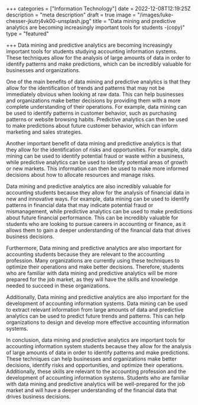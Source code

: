 +++
categories = ["Information Technology"]
date = 2022-12-08T12:19:25Z
description = "meta description"
draft = true
image = "/images/luke-chesser-jkutrj4vk00-unsplash.jpg"
title = "Data mining and predictive analytics are becoming increasingly important tools for students -(copy)"
type = "featured"

+++
Data mining and predictive analytics are becoming increasingly important tools for students studying accounting information systems. These techniques allow for the analysis of large amounts of data in order to identify patterns and make predictions, which can be incredibly valuable for businesses and organizations.

One of the main benefits of data mining and predictive analytics is that they allow for the identification of trends and patterns that may not be immediately obvious when looking at raw data. This can help businesses and organizations make better decisions by providing them with a more complete understanding of their operations. For example, data mining can be used to identify patterns in customer behavior, such as purchasing patterns or website browsing habits. Predictive analytics can then be used to make predictions about future customer behavior, which can inform marketing and sales strategies.

Another important benefit of data mining and predictive analytics is that they allow for the identification of risks and opportunities. For example, data mining can be used to identify potential fraud or waste within a business, while predictive analytics can be used to identify potential areas of growth or new markets. This information can then be used to make more informed decisions about how to allocate resources and manage risks.

Data mining and predictive analytics are also incredibly valuable for accounting students because they allow for the analysis of financial data in new and innovative ways. For example, data mining can be used to identify patterns in financial data that may indicate potential fraud or mismanagement, while predictive analytics can be used to make predictions about future financial performance. This can be incredibly valuable for students who are looking to pursue careers in accounting or finance, as it allows them to gain a deeper understanding of the financial data that drives business decisions.

Furthermore, Data mining and predictive analytics are also important for accounting students because they are relevant to the accounting profession. Many organizations are currently using these techniques to optimize their operations and make better decisions. Therefore, students who are familiar with data mining and predictive analytics will be more prepared for the job market, as they will have the skills and knowledge needed to succeed in these organizations.

Additionally, Data mining and predictive analytics are also important for the development of accounting information systems. Data mining can be used to extract relevant information from large amounts of data and predictive analytics can be used to predict future trends and patterns. This can help organizations to design and develop more effective accounting information systems.

In conclusion, data mining and predictive analytics are important tools for accounting information system students because they allow for the analysis of large amounts of data in order to identify patterns and make predictions. These techniques can help businesses and organizations make better decisions, identify risks and opportunities, and optimize their operations. Additionally, these skills are relevant to the accounting profession and the development of accounting information systems. Students who are familiar with data mining and predictive analytics will be well-prepared for the job market and will have a deeper understanding of the financial data that drives business decisions.